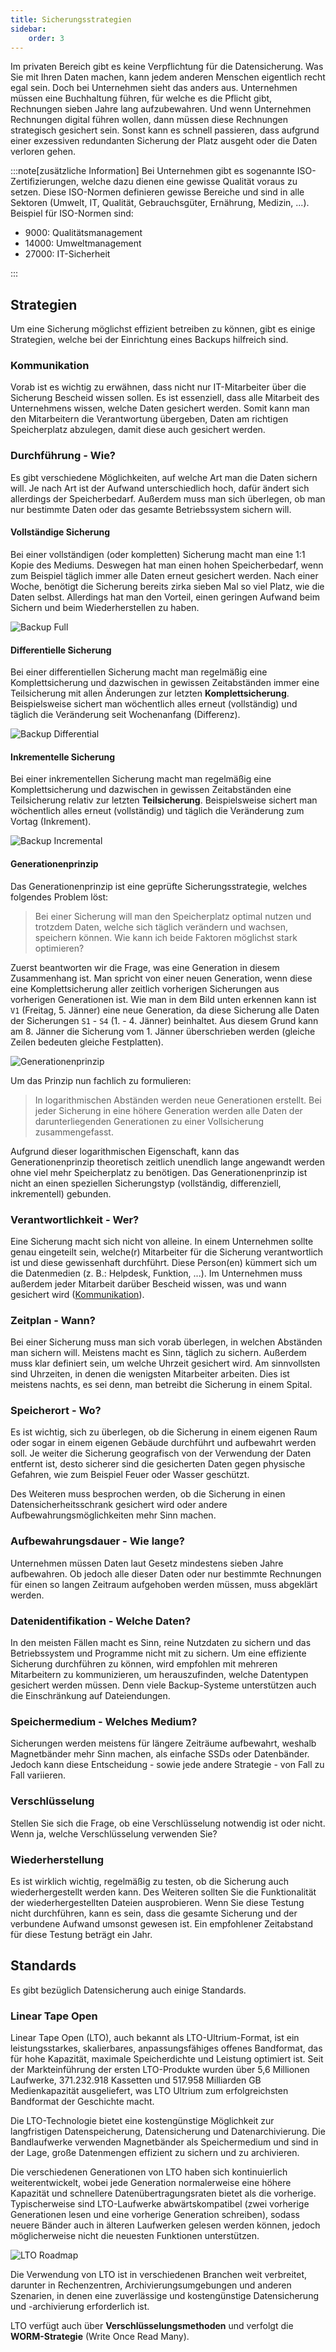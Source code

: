 ```yaml
---
title: Sicherungsstrategien
sidebar:
    order: 3
---
```


Im privaten Bereich gibt es keine Verpflichtung für die Datensicherung. Was Sie mit Ihren Daten machen, kann jedem anderen Menschen eigentlich recht egal sein. Doch bei Unternehmen sieht das anders aus. Unternehmen müssen eine Buchhaltung führen, für welche es die Pflicht gibt, Rechnungen sieben Jahre lang aufzubewahren. Und wenn Unternehmen Rechnungen digital führen wollen, dann müssen diese Rechnungen strategisch gesichert sein. Sonst kann es schnell passieren, dass aufgrund einer exzessiven redundanten Sicherung der Platz ausgeht oder die Daten verloren gehen.

:::note[zusätzliche Information]
Bei Unternehmen gibt es sogenannte ISO-Zertifizierungen, welche dazu dienen eine gewisse Qualität voraus zu setzen. Diese ISO-Normen definieren gewisse Bereiche und sind in alle Sektoren (Umwelt, IT, Qualität, Gebrauchsgüter, Ernährung, Medizin, ...). Beispiel für ISO-Normen sind:

-   9000: Qualitätsmanagement
-   14000: Umweltmanagement
-   27000: IT-Sicherheit

:::

## Strategien

Um eine Sicherung möglichst effizient betreiben zu können, gibt es einige Strategien, welche bei der Einrichtung eines Backups hilfreich sind.

### Kommunikation

Vorab ist es wichtig zu erwähnen, dass nicht nur IT-Mitarbeiter über die Sicherung Bescheid wissen sollen. Es ist essenziell, dass alle Mitarbeit des Unternehmens wissen, welche Daten gesichert werden. Somit kann man den Mitarbeitern die Verantwortung übergeben, Daten am richtigen Speicherplatz abzulegen, damit diese auch gesichert werden.

### Durchführung - Wie?

Es gibt verschiedene Möglichkeiten, auf welche Art man die Daten sichern will. Je nach Art ist der Aufwand unterschiedlich hoch, dafür ändert sich allerdings der Speicherbedarf. Außerdem muss man sich überlegen, ob man nur bestimmte Daten oder das gesamte Betriebssystem sichern will.

#### Vollständige Sicherung

Bei einer vollständigen (oder kompletten) Sicherung macht man eine 1:1 Kopie des Mediums. Deswegen hat man einen hohen Speicherbedarf, wenn zum Beispiel täglich immer alle Daten erneut gesichert werden. Nach einer Woche, benötigt die Sicherung bereits zirka sieben Mal so viel Platz, wie die Daten selbst. Allerdings hat man den Vorteil, einen geringen Aufwand beim Sichern und beim Wiederherstellen zu haben.

![Backup Full](/src/assets/system_integration_and_infrastructure/backup-full.png)

#### Differentielle Sicherung

Bei einer differentiellen Sicherung macht man regelmäßig eine Komplettsicherung und dazwischen in gewissen Zeitabständen immer eine Teilsicherung mit allen Änderungen zur letzten **Komplettsicherung**. Beispielsweise sichert man wöchentlich alles erneut (vollständig) und täglich die Veränderung seit Wochenanfang (Differenz).

![Backup Differential](/src/assets/system_integration_and_infrastructure/backup-differential.png)

#### Inkrementelle Sicherung

Bei einer inkrementellen Sicherung macht man regelmäßig eine Komplettsicherung und dazwischen in gewissen Zeitabständen eine Teilsicherung relativ zur letzten **Teilsicherung**. Beispielsweise sichert man wöchentlich alles erneut (vollständig) und täglich die Veränderung zum Vortag (Inkrement).

![Backup Incremental](/src/assets/system_integration_and_infrastructure/backup-incremental.png)

#### Generationenprinzip

Das Generationenprinzip ist eine geprüfte Sicherungsstrategie, welches folgendes Problem löst:

> Bei einer Sicherung will man den Speicherplatz optimal nutzen und trotzdem Daten, welche sich täglich verändern und wachsen, speichern können. Wie kann ich beide Faktoren möglichst stark optimieren?

Zuerst beantworten wir die Frage, was eine Generation in diesem Zusammenhang ist. Man spricht von einer neuen Generation, wenn diese eine Komplettsicherung aller zeitlich vorherigen Sicherungen aus vorherigen Generationen ist. Wie man in dem Bild unten erkennen kann ist `V1` (Freitag, 5. Jänner) eine neue Generation, da diese Sicherung alle Daten der Sicherungen `S1` - `S4` (1. - 4. Jänner) beinhaltet. Aus diesem Grund kann am 8. Jänner die Sicherung vom 1. Jänner überschrieben werden (gleiche Zeilen bedeuten gleiche Festplatten).

![Generationenprinzip](/src/assets/system_integration_and_infrastructure/generationenprinzip.png)

Um das Prinzip nun fachlich zu formulieren:

> In logarithmischen Abständen werden neue Generationen erstellt. Bei jeder Sicherung in eine höhere Generation werden alle Daten der darunterliegenden Generationen zu einer Vollsicherung zusammengefasst.

Aufgrund dieser logarithmischen Eigenschaft, kann das Generationenprinzip theoretisch zeitlich unendlich lange angewandt werden ohne viel mehr Speicherplatz zu benötigen. Das Generationenprinzip ist nicht an einen speziellen Sicherungstyp (vollständig, differenziell, inkrementell) gebunden.

### Verantwortlichkeit - Wer?

Eine Sicherung macht sich nicht von alleine. In einem Unternehmen sollte genau eingeteilt sein, welche(r) Mitarbeiter für die Sicherung verantwortlich ist und diese gewissenhaft durchführt. Diese Person(en) kümmert sich um die Datenmedien (z. B.: Helpdesk, Funktion, ...). Im Unternehmen muss außerdem jeder Mitarbeit darüber Bescheid wissen, was und wann gesichert wird ([Kommunikation](#kommunikation)).

### Zeitplan - Wann?

Bei einer Sicherung muss man sich vorab überlegen, in welchen Abständen man sichern will. Meistens macht es Sinn, täglich zu sichern. Außerdem muss klar definiert sein, um welche Uhrzeit gesichert wird. Am sinnvollsten sind Uhrzeiten, in denen die wenigsten Mitarbeiter arbeiten. Dies ist meistens nachts, es sei denn, man betreibt die Sicherung in einem Spital.

### Speicherort - Wo?

Es ist wichtig, sich zu überlegen, ob die Sicherung in einem eigenen Raum oder sogar in einem eigenen Gebäude durchführt und aufbewahrt werden soll. Je weiter die Sicherung geografisch von der Verwendung der Daten entfernt ist, desto sicherer sind die gesicherten Daten gegen physische Gefahren, wie zum Beispiel Feuer oder Wasser geschützt.

Des Weiteren muss besprochen werden, ob die Sicherung in einen Datensicherheitsschrank gesichert wird oder andere Aufbewahrungsmöglichkeiten mehr Sinn machen.

### Aufbewahrungsdauer - Wie lange?

Unternehmen müssen Daten laut Gesetz mindestens sieben Jahre aufbewahren. Ob jedoch alle dieser Daten oder nur bestimmte Rechnungen für einen so langen Zeitraum aufgehoben werden müssen, muss abgeklärt werden.

### Datenidentifikation - Welche Daten?

In den meisten Fällen macht es Sinn, reine Nutzdaten zu sichern und das Betriebssystem und Programme nicht mit zu sichern. Um eine effiziente Sicherung durchführen zu können, wird empfohlen mit mehreren Mitarbeitern zu kommunizieren, um herauszufinden, welche Datentypen gesichert werden müssen. Denn viele Backup-Systeme unterstützen auch die Einschränkung auf Dateiendungen.

### Speichermedium - Welches Medium?

Sicherungen werden meistens für längere Zeiträume aufbewahrt, weshalb Magnetbänder mehr Sinn machen, als einfache SSDs oder Datenbänder. Jedoch kann diese Entscheidung - sowie jede andere Strategie - von Fall zu Fall variieren.

### Verschlüsselung

Stellen Sie sich die Frage, ob eine Verschlüsselung notwendig ist oder nicht. Wenn ja, welche Verschlüsselung verwenden Sie?

### Wiederherstellung

Es ist wirklich wichtig, regelmäßig zu testen, ob die Sicherung auch wiederhergestellt werden kann. Des Weiteren sollten Sie die Funktionalität der wiederhergestellten Dateien ausprobieren. Wenn Sie diese Testung nicht durchführen, kann es sein, dass die gesamte Sicherung und der verbundene Aufwand umsonst gewesen ist. Ein empfohlener Zeitabstand für diese Testung beträgt ein Jahr.

## Standards

Es gibt bezüglich Datensicherung auch einige Standards.

### Linear Tape Open

Linear Tape Open (LTO), auch bekannt als LTO-Ultrium-Format, ist ein leistungsstarkes, skalierbares, anpassungsfähiges offenes Bandformat, das für hohe Kapazität, maximale Speicherdichte und Leistung optimiert ist. Seit der Markteinführung der ersten LTO-Produkte wurden über 5,6 Millionen Laufwerke, 371.232.918 Kassetten und 517.958 Milliarden GB Medienkapazität ausgeliefert, was LTO Ultrium zum erfolgreichsten Bandformat der Geschichte macht.

Die LTO-Technologie bietet eine kostengünstige Möglichkeit zur langfristigen Datenspeicherung, Datensicherung und Datenarchivierung. Die Bandlaufwerke verwenden Magnetbänder als Speichermedium und sind in der Lage, große Datenmengen effizient zu sichern und zu archivieren.

Die verschiedenen Generationen von LTO haben sich kontinuierlich weiterentwickelt, wobei jede Generation normalerweise eine höhere Kapazität und schnellere Datenübertragungsraten bietet als die vorherige. Typischerweise sind LTO-Laufwerke abwärtskompatibel (zwei vorherige Generationen lesen und eine vorherige Generation schreiben), sodass neuere Bänder auch in älteren Laufwerken gelesen werden können, jedoch möglicherweise nicht die neuesten Funktionen unterstützen.

![LTO Roadmap](/src/assets/system_integration_and_infrastructure/LTO_Roadmap.jpg)

Die Verwendung von LTO ist in verschiedenen Branchen weit verbreitet, darunter in Rechenzentren, Archivierungsumgebungen und anderen Szenarien, in denen eine zuverlässige und kostengünstige Datensicherung und -archivierung erforderlich ist.

LTO verfügt auch über **Verschlüsselungsmethoden** und verfolgt die **WORM-Strategie** (Write Once Read Many).
